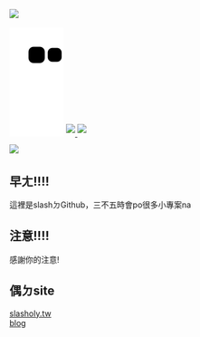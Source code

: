 ![](https://i.imgur.com/1zxQ5yA.gif)

![](https://raw.githubusercontent.com/slashotw/slashotw/output/github-contribution-grid-snake.svg)
<a href="https://github.com/slashotw">
  <img align="center" src="https://github-readme-stats.vercel.app/api?username=slashotw&theme=buefy&show_icons=true&border_radius=10%&line_height=27" style="margin-bottom: 20px;"/>
</a>
<a href="https://github.com/slashotw">
  <img align="center" src="https://github-readme-stats.vercel.app/api/top-langs/?username=slashotw&theme=buefy&border_radius=10%&langs_count=3" style="max-width: 100%;margin-bottom: 20px;"/>
</a>
<br>
![](https://raw.githubusercontent.com/slashotw/70847537/main/assets/github-contribution-grid-snake.svg)

## 早ㄤ!!!!
這裡是slashㄉGithub，三不五時會po很多小專案na
## 注意!!!!
感謝你的注意!
## 偶ㄉsite
[slasholy.tw](https://slasholy.tw) <br>
[blog](https://blog.slasholy.tw)
